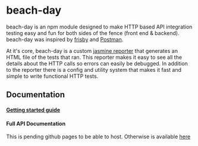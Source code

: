 # beach-day
beach-day is an npm module designed to make HTTP based API integration testing easy and fun for both sides of the fence (front end & backend).
beach-day was inspired by [frisby](http://frisbyjs.com/) and [Postman](https://www.getpostman.com/).

At it's core, beach-day is a custom [jasmine reporter](http://jasmine.github.io/2.4/custom_reporter.html) that generates an HTML file of the tests that ran. This reporter makes it easy to see all the details about the HTTP calls so errors can easily be debugged.
In addition to the reporter there is a config and utility system that makes it fast and simple to write functional HTTP tests.

## Documentation
#### [Getting started guide](docs/getting-started/toc.md)

#### Full API Documentation
This is pending github pages to be able to host. Otherwise is available [here](docs/api-reference/typedoc/)